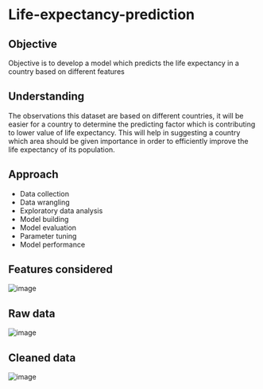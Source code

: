 # Life-expectancy-prediction

## Objective
Objective is to develop a model which predicts the life expectancy in a country based on different features

## Understanding
The observations this dataset are based on different countries, it will be easier for a country to determine the predicting factor which is contributing to lower value of life expectancy. This will help in suggesting a country which area should be given importance in order to efficiently improve the life expectancy of its population.

## Approach
* Data collection
* Data wrangling
* Exploratory data analysis
* Model building
* Model evaluation
* Parameter tuning
* Model performance

## Features considered

![image](https://user-images.githubusercontent.com/93145713/169799294-2da0def1-979a-4353-b22a-fd2ab136417b.png)

## Raw data

![image](https://user-images.githubusercontent.com/93145713/169801187-f471ec56-cfdc-4713-a55b-6b232b51689d.png)

## Cleaned data

![image](https://user-images.githubusercontent.com/93145713/169801993-b2cfc619-6bff-4d4d-8d63-6cbc971cd8d9.png)
